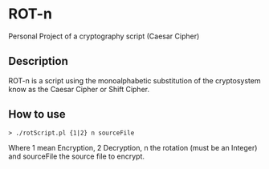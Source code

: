 # ROT-n
Personal Project of a cryptography script (Caesar Cipher)
## Description
ROT-n is a script using the monoalphabetic substitution of the cryptosystem know as the Caesar Cipher or Shift Cipher.
## How to use
```
> ./rotScript.pl {1|2} n sourceFile
```
Where 1 mean Encryption, 2 Decryption, n the rotation (must be an Integer) and sourceFile the source file to encrypt.
